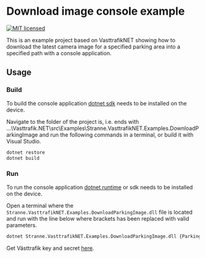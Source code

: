 ﻿# Download image console example

[![MIT licensed](https://img.shields.io/badge/license-MIT-blue.svg)](https://raw.githubusercontent.com/stranne/Vasttrafik.NET/master/LICENSE)


This is an example project based on VasttrafikNET showing how to download the latest camera image for a specified parking area into a specified path with a console application.

## Usage

### Build

To build the console application [dotnet sdk](https://www.microsoft.com/net/download/core#/sdk) needs to be installed on the device.

Navigate to the folder of the project is, i.e. ends with ...\Vasttrafik.NET\src\Examples\Stranne.VasttrafikNET.Examples.DownloadParkingImage and run the following commands in a terminal, or build it with Visual Studio.

```cmd
dotnet restore
dotnet build
```

### Run

To run the console application [dotnet runtime](https://www.microsoft.com/net/download/core#/runtime) or sdk needs to be installed on the device.

Open a terminal where the ``Stranne.VasttrafikNET.Examples.DownloadParkingImage.dll`` file is located and run with the line below where brackets has been replaced with valid parameters.


```cmd
dotnet Stranne.VasttrafikNET.Examples.DownloadParkingImage.dll {Parking id, ex 6090} {Camera id, ex 1} {Västtrafik Key} {Västtrafik Secret} {Download directory, optional}
```

Get Västtrafik key and secret [here](https://developer.vasttrafik.se/portal/#/guides/get-started).